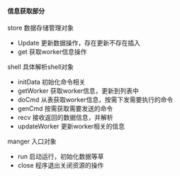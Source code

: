 #### 信息获取部分

store 数据存储管理对象
* Update 更新数据操作，存在更新不存在插入
* get    获取worker信息操作

shell 具体解析shell对象
* initData      初始化命令相关
* getWorker     获取worker信息，更新到列表中
* doCmd         从表获取worker信息，按需下发需要执行的命令
* genCmd        按需获取需要发送的命令
* recv          接收返回的数据信息，并解析
* updateWorker  更新worker相关的信息

manger  入口对象
* run  启动运行，初始化数据等草
* close 程序退出关闭资源的操作 


